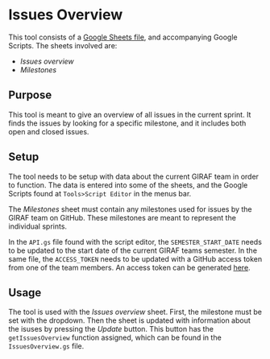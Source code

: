 # Issues Overview

This tool consists of a [Google Sheets file](https://docs.google.com/spreadsheets/d/1-sXJVpQ2t_tSH6aG8B6KGxP1lkA2jufn4xXiq2vq_og/edit?usp=sharing),
and accompanying Google Scripts. The sheets involved are:

- _Issues overview_
- _Milestones_

## Purpose

This tool is meant to give an overview of all issues in the current sprint.
It finds the issues by looking for a specific milestone, and it includes both open and closed issues.

## Setup

The tool needs to be setup with data about the current GIRAF team in order to function.
The data is entered into some of the sheets, and the Google Scripts found at `Tools>Script Editor` in the menus bar.

The _Milestones_ sheet must contain any milestones used for issues by the GIRAF team on GitHub.
These milestones are meant to represent the individual sprints.

In the `API.gs` file found with the script editor, the `SEMESTER_START_DATE` needs to be updated to the start date of
the current GIRAF teams semester.
In the same file, the `ACCESS_TOKEN` needs to be updated with a GitHub access token from one of the team members.
An access token can be generated [here](https://github.com/settings/tokens).

## Usage

The tool is used with the _Issues overview_ sheet. 
First, the milestone must be set with the dropdown.
Then the sheet is updated with information about the isuses by pressing the _Update_ button. 
This button has the `getIssuesOverview` function assigned, which can be found in the `IssuesOverview.gs` file.